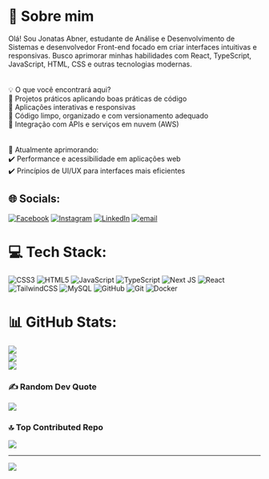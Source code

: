 # 💫 Sobre mim
Olá! Sou Jonatas Abner, estudante de Análise e Desenvolvimento de Sistemas e desenvolvedor Front-end focado em criar interfaces intuitivas e responsivas. Busco aprimorar minhas habilidades com React, TypeScript, JavaScript, HTML, CSS e outras tecnologias modernas.<br><br><br>💡 O que você encontrará aqui?<br>🔹 Projetos práticos aplicando boas práticas de código<br>🔹 Aplicações interativas e responsivas<br>🔹 Código limpo, organizado e com versionamento adequado <br>🔹 Integração com APIs e serviços em nuvem (AWS)<br><br><br>📌 Atualmente aprimorando:<br>✔️ Performance e acessibilidade em aplicações web<br>✔️ Princípios de UI/UX para interfaces mais eficientes


## 🌐 Socials:
[![Facebook](https://img.shields.io/badge/Facebook-%231877F2.svg?logo=Facebook&logoColor=white)](https://facebook.com/jonatas.abner.5) [![Instagram](https://img.shields.io/badge/Instagram-%23E4405F.svg?logo=Instagram&logoColor=white)](https://instagram.com/Jonatasasb) [![LinkedIn](https://img.shields.io/badge/LinkedIn-%230077B5.svg?logo=linkedin&logoColor=white)](https://linkedin.com/in/jonatasasb) [![email](https://img.shields.io/badge/Email-D14836?logo=gmail&logoColor=white)](mailto:jonatasabnersb@gmail.com) 

# 💻 Tech Stack:
![CSS3](https://img.shields.io/badge/css3-%231572B6.svg?style=for-the-badge&logo=css3&logoColor=white) ![HTML5](https://img.shields.io/badge/html5-%23E34F26.svg?style=for-the-badge&logo=html5&logoColor=white) ![JavaScript](https://img.shields.io/badge/javascript-%23323330.svg?style=for-the-badge&logo=javascript&logoColor=%23F7DF1E) ![TypeScript](https://img.shields.io/badge/typescript-%23007ACC.svg?style=for-the-badge&logo=typescript&logoColor=white) ![Next JS](https://img.shields.io/badge/Next-black?style=for-the-badge&logo=next.js&logoColor=white) ![React](https://img.shields.io/badge/react-%2320232a.svg?style=for-the-badge&logo=react&logoColor=%2361DAFB) ![TailwindCSS](https://img.shields.io/badge/tailwindcss-%2338B2AC.svg?style=for-the-badge&logo=tailwind-css&logoColor=white) ![MySQL](https://img.shields.io/badge/mysql-4479A1.svg?style=for-the-badge&logo=mysql&logoColor=white) ![GitHub](https://img.shields.io/badge/github-%23121011.svg?style=for-the-badge&logo=github&logoColor=white) ![Git](https://img.shields.io/badge/git-%23F05033.svg?style=for-the-badge&logo=git&logoColor=white) ![Docker](https://img.shields.io/badge/docker-%230db7ed.svg?style=for-the-badge&logo=docker&logoColor=white)
# 📊 GitHub Stats:
![](https://github-readme-stats.vercel.app/api?username=JonatasASB&theme=github_dark_dimmed&hide_border=false&include_all_commits=true&count_private=true)<br/>
![](https://github-readme-streak-stats.herokuapp.com/?user=JonatasASB&theme=github_dark_dimmed&hide_border=false)<br/>
![](https://github-readme-stats.vercel.app/api/top-langs/?username=JonatasASB&theme=github_dark_dimmed&hide_border=false&include_all_commits=true&count_private=true&layout=compact)

### ✍️ Random Dev Quote
![](https://quotes-github-readme.vercel.app/api?type=horizontal&theme=radical)

### 🔝 Top Contributed Repo
![](https://github-contributor-stats.vercel.app/api?username=JonatasASB&limit=5&theme=dark&combine_all_yearly_contributions=true)

---
[![](https://visitcount.itsvg.in/api?id=JonatasASB&icon=1&color=13)](https://visitcount.itsvg.in)

<!-- Proudly created with GPRM ( https://gprm.itsvg.in ) -->
